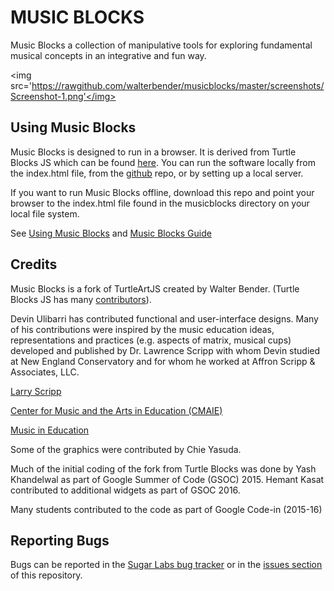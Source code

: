 MUSIC BLOCKS
============

Music Blocks a collection of manipulative tools for exploring
fundamental musical concepts in an integrative and fun way.

<img
src='https://rawgithub.com/walterbender/musicblocks/master/screenshots/Screenshot-1.png'</img>


Using Music Blocks
------------------

Music Blocks is designed to run in a browser. It is derived from
Turtle Blocks JS which can be found
[here](https://github.com/walterbender/turtleblocksjs). You can run the software locally from the index.html file, from the
[github](walterbender.github.io/musicblocks) repo, or by setting up a
local server.

If you want to run Music Blocks offline, download this repo and point
your browser to the index.html file found in the musicblocks directory on
your local file system.

See [Using Music
Blocks](http://github.com/walterbender/musicblocks/tree/master/documentation) and [Music Blocks Guide](http://github.com/walterbender/musicblocks/tree/master/guide)

Credits
-------

Music Blocks is a fork of TurtleArtJS created by Walter
Bender. (Turtle Blocks JS has many
[contributors](https://github.com/walterbender/turtleblocksjs/graphs/contributors)).

Devin Ulibarri has contributed functional and user-interface
designs. Many of his contributions were inspired by the music
education ideas, representations and practices (e.g. aspects of
matrix, musical cups) developed and published by Dr. Lawrence Scripp
with whom Devin studied at New England Conservatory and for whom he
worked at Affron Scripp & Associates, LLC.

[Larry Scripp](http://www.larryscripp.net/)

[Center for Music and the Arts in Education (CMAIE)](http://centerformie.org/)

[Music in Education](http://music-in-education.org/)

Some of the graphics were contributed by Chie Yasuda.

Much of the initial coding of the fork from Turtle Blocks was done by
Yash Khandelwal as part of Google Summer of Code (GSOC) 2015. Hemant Kasat contributed to additional widgets as part of GSOC 2016.

Many students contributed to the code as part of Google Code-in (2015-16)

Reporting Bugs
--------------

Bugs can be reported in the [Sugar Labs bug
tracker](https://bugs.sugarlabs.org/newticket?component=Turtleart) or
in the [issues
section](https://github.com/walterbender/musicblocks/issues) of this
repository.
